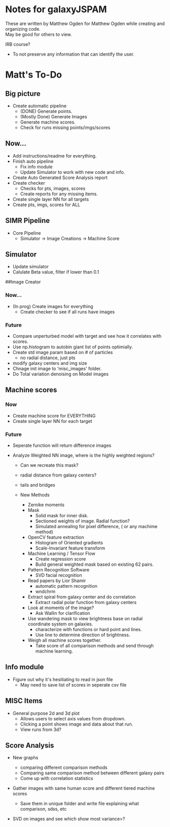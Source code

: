 # Notes for galaxyJSPAM
These are written by Matthew Ogden for Matthew Ogden while creating and organizing code.  
May be good for others to view.

IRB course? 
- To not preserve any information that can identify the user.

# Matt's To-Do

## Big picture
- Create automatic pipeline
  - (DONE) Generate points.  
  - (Mostly Done) Generate Images
  - Generate machine scores.
  - Check for runs missing points/imgs/scores

## Now...
- Add instructions/readme for everything.
- Finish auto pipeline
  - Fix info module
  - Update Simulator to work with new code and info.  
- Create Auto Generated Score Analysis report 
- Create checker
  - Checks for pts, images, scores
  - Create reports for any missing items. 
- Create single layer NN for all targets
- Create pts, imgs, scores for ALL

## SIMR Pipeline
- Core Pipeline
  - Simulator -> Image Creations -> Machine Score

## Simulator
- Update simulator
- Calulate Beta value, filter if lower than 0.1

##Image Creator
### Now...
- (In prog) Create images for everything
  - Create checker to see if all runs have images

### Future
- Compare unperturbed model with target and see how it correlates with scores.
- Use np.histogram to autobin giant list of points optimially.
- Create std image param based on # of particles
  - no radial distance, just pts
- modify galaxy centers and img size
- Chnage init image to 'misc_images' folder.  
- Do Total variation denoising on Model images


## Machine scores

### Now
- Create machine score for EVERYTHING
- Create single layer NN for each target

### Future
- Seperate function will return difference images

- Analyze Weighted NN image, where is the highly weighted regions?
  - Can we recreate this mask? 
  - radial distance from galaxy centers?
  - tails and bridges

  - New Methods
	- Zernike moments
	- Mask
	  - Solid mask for inner disk.
	  - Sectioned weights of image. Radial function?
	  - Simulated annealing for pixel difference, ( or any machime method) 
	- OpenCV feature extraction
	  - Histogram of Oriented gradients
	  - Scale-Invariant feature transform
	- Machine Learning / Tensor Flow
	  - Create regression score
	  - Build general weighted mask based on existing 62 pairs.
	- Pattern Recognition Software
	  - SVD facial recognition
	- Read papers by Lior Shamir
	  - automatic pattern recognition
	  - wndchrm 
	- Extract spiral from galaxy center and do correlation
	  - Extract radial polar function from galaxy centers
	- Look at moments of the image? 
	  - Ask Wallin for clarification
	- Use wandering mask to view brightness base on radial coordinate system on galaxies. 
	  - characterize with functions or hard point and lines. 
	  - Use line to determine direction of brightness.
	- Weigh all machine scores together. 
	  - Take score of all comparison methods and send through machine learning.


## Info module
- Figure out why it's hesitiating to read in json file
  - May need to save list of scores in seperate csv file

## MISC Items
- General purpose 2d and 3d plot
  - Allows users to select axis values from dropdown. 
  - Clicking a point shows image and data about that run.
  - View runs from 3d? 

## Score Analysis
- New graphs
  - comparing different comparison methods
  - Comparing same comparison method between different galaxy pairs
  - Come up with correlation statistics

- Gather images with same human score and different tiered machine scores
  - Save them in unique folder and write file explaining what comparison, sdss, etc

- SVD on images and see which show most variance>? 

